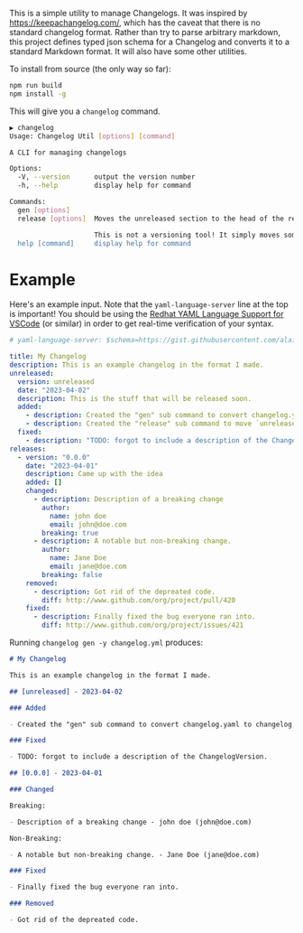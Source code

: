 This is a simple utility to manage Changelogs. It was inspired by https://keepachangelog.com/, which has the caveat that there is no standard changelog format. Rather than try to parse arbitrary markdown, this project defines typed json schema for a Changelog and converts it to a standard Markdown format. It will also have some other utilities.

To install from source (the only way so far):

```bash
npm run build
npm install -g
```

This will give you a `changelog` command.

```bash
▶ changelog
Usage: Changelog Util [options] [command]

A CLI for managing changelogs

Options:
  -V, --version      output the version number
  -h, --help         display help for command

Commands:
  gen [options]
  release [options]  Moves the unreleased section to the head of the releases section and creates a new empty unreleased section.

                     This is not a versioning tool! It simply moves some text around, and doesn't actually bump versions.
  help [command]     display help for command
```

# Example

Here's an example input. Note that the `yaml-language-server` line at the top is important! You should be using the [Redhat YAML Language Support for VSCode](https://marketplace.visualstudio.com/items?itemName=redhat.vscode-yaml) (or similar) in order to get real-time verification of your syntax.

```yaml
# yaml-language-server: $schema=https://gist.githubusercontent.com/alaiacano/307e2fb6acb8d7c9be5137e8f33c4673/raw/b194eb64a4b7e71b77736d33258df7157f12331a/changelogschema.json

title: My Changelog
description: This is an example changelog in the format I made.
unreleased:
  version: unreleased
  date: "2023-04-02"
  description: This is the stuff that will be released soon.
  added:
    - description: Created the "gen" sub command to convert changelog.yaml to changelog.md
    - description: Created the "release" sub command to move `unreleased` to the head of the `releases` list and make a new `unreleased`.
  fixed:
    - description: "TODO: forgot to include a description of the ChangelogVersion."
releases:
  - version: "0.0.0"
    date: "2023-04-01"
    description: Came up with the idea
    added: []
    changed:
      - description: Description of a breaking change
        author:
          name: john doe
          email: john@doe.com
        breaking: true
      - description: A notable but non-breaking change.
        author:
          name: Jane Doe
          email: jane@doe.com
        breaking: false
    removed:
      - description: Got rid of the depreated code.
        diff: http://www.github.com/org/project/pull/420
    fixed:
      - description: Finally fixed the bug everyone ran into.
        diff: http://www.github.com/org/project/issues/421
```

Running `changelog gen -y changelog.yml` produces:

```markdown
# My Changelog

This is an example changelog in the format I made.

## [unreleased] - 2023-04-02

### Added

- Created the "gen" sub command to convert changelog.yaml to changelog.md- Created the "release" sub command to move `unreleased` to the head of the `releases` list and make a new `unreleased`.

### Fixed

- TODO: forgot to include a description of the ChangelogVersion.

## [0.0.0] - 2023-04-01

### Changed

Breaking:

- Description of a breaking change - john doe (john@doe.com)

Non-Breaking:

- A notable but non-breaking change. - Jane Doe (jane@doe.com)

### Fixed

- Finally fixed the bug everyone ran into.

### Removed

- Got rid of the depreated code.
```
